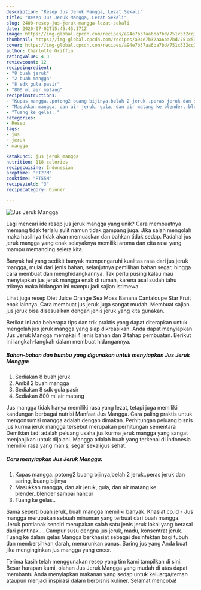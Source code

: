 ```yaml
---
description: "Resep Jus Jeruk Mangga, Lezat Sekali"
title: "Resep Jus Jeruk Mangga, Lezat Sekali"
slug: 2400-resep-jus-jeruk-mangga-lezat-sekali
date: 2020-07-02T15:45:45.171Z
image: https://img-global.cpcdn.com/recipes/a94e7b37aa6ba7bd/751x532cq70/jus-jeruk-mangga-foto-resep-utama.jpg
thumbnail: https://img-global.cpcdn.com/recipes/a94e7b37aa6ba7bd/751x532cq70/jus-jeruk-mangga-foto-resep-utama.jpg
cover: https://img-global.cpcdn.com/recipes/a94e7b37aa6ba7bd/751x532cq70/jus-jeruk-mangga-foto-resep-utama.jpg
author: Charlotte Griffin
ratingvalue: 4.3
reviewcount: 12
recipeingredient:
- "8 buah jeruk"
- "2 buah mangga"
- "8 sdk gula pasir"
- "800 ml air matang"
recipeinstructions:
- "Kupas mangga..potong2 buang bijinya,belah 2 jeruk..peras jeruk dan saring, buang bijinya"
- "Masukkan mangga, dan air jeruk, gula, dan air matang ke blender..blender sampai hancur"
- "Tuang ke gelas.."
categories:
- Resep
tags:
- jus
- jeruk
- mangga

katakunci: jus jeruk mangga 
nutrition: 118 calories
recipecuisine: Indonesian
preptime: "PT27M"
cooktime: "PT55M"
recipeyield: "3"
recipecategory: Dinner

---
```



![Jus Jeruk Mangga](https://img-global.cpcdn.com/recipes/a94e7b37aa6ba7bd/751x532cq70/jus-jeruk-mangga-foto-resep-utama.jpg)

Lagi mencari ide resep jus jeruk mangga yang unik? Cara membuatnya memang tidak terlalu sulit namun tidak gampang juga. Jika salah mengolah maka hasilnya tidak akan memuaskan dan bahkan tidak sedap. Padahal jus jeruk mangga yang enak selayaknya memiliki aroma dan cita rasa yang mampu memancing selera kita.

Banyak hal yang sedikit banyak mempengaruhi kualitas rasa dari jus jeruk mangga, mulai dari jenis bahan, selanjutnya pemilihan bahan segar, hingga cara membuat dan menghidangkannya. Tak perlu pusing kalau mau menyiapkan jus jeruk mangga enak di rumah, karena asal sudah tahu triknya maka hidangan ini mampu jadi sajian istimewa.

Lihat juga resep Diet Juice Orange Sea Moss Banana Cantaloupe Star Fruit enak lainnya. Cara membuat jus jeruk juga sangat mudah. Membuat sajian jus jeruk bisa disesuaikan dengan jenis jeruk yang kita gunakan.


Berikut ini ada beberapa tips dan trik praktis yang dapat diterapkan untuk mengolah jus jeruk mangga yang siap dikreasikan. Anda dapat menyiapkan Jus Jeruk Mangga memakai 4 jenis bahan dan 3 tahap pembuatan. Berikut ini langkah-langkah dalam membuat hidangannya.

<!--inarticleads1-->

##### Bahan-bahan dan bumbu yang digunakan untuk menyiapkan Jus Jeruk Mangga:

1. Sediakan 8 buah jeruk
1. Ambil 2 buah mangga
1. Sediakan 8 sdk gula pasir
1. Sediakan 800 ml air matang


Jus mangga tidak hanya memiliki rasa yang lezat, tetapi juga memiliki kandungan berbagai nutrisi Manfaat Jus Mangga. Cara paling praktis untuk mengonsumsi mangga adalah dengan dimakan. Perhitungan peluang bisnis jus kurma jeruk mangga tersebut merupakan perhitungan sementara Demikian tadi adalah peluang usaha jus kurma jeruk mangga yang sangat menjanjikan untuk dijalani. Mangga adalah buah yang terkenal di indonesia memiliki rasa yang manis, segar sekaligus sehat. 

<!--inarticleads2-->

##### Cara menyiapkan Jus Jeruk Mangga:

1. Kupas mangga..potong2 buang bijinya,belah 2 jeruk..peras jeruk dan saring, buang bijinya
1. Masukkan mangga, dan air jeruk, gula, dan air matang ke blender..blender sampai hancur
1. Tuang ke gelas..


Sama seperti buah jeruk, buah mangga memiliki banyak. Khasiat.co.id - Jus mangga merupakan sebuah minuman yang terbuat dari buah mangga. Jeruk pontianak sendiri merupakan salah satu jenis jeruk lokal yang berasal dari pontinak.… Campur susu dengna jus jeruk, madu, konsentrat jeruk. Tuang ke dalam gelas Mangga berkhasiat sebagai desinfektan bagi tubuh dan membersihkan darah, menurunkan panas. Saring jus yang Anda buat jika menginginkan jus mangga yang encer. 

Terima kasih telah menggunakan resep yang tim kami tampilkan di sini. Besar harapan kami, olahan Jus Jeruk Mangga yang mudah di atas dapat membantu Anda menyiapkan makanan yang sedap untuk keluarga/teman ataupun menjadi inspirasi dalam berbisnis kuliner. Selamat mencoba!
